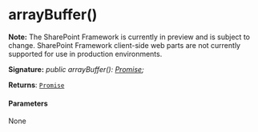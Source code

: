 # arrayBuffer()
**Note:** The SharePoint Framework is currently in preview and is subject to change. SharePoint Framework client-side web parts are not currently supported for use in production environments.





**Signature:** _public arrayBuffer(): [Promise](../../es6-promise.api/class/promise.md)<ArrayBuffer>;_

**Returns**: [`Promise`](../../es6-promise.api/class/promise.md)<ArrayBuffer>





#### Parameters
None


